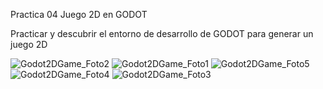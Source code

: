 Practica 04 Juego 2D en GODOT

Practicar y descubrir el entorno de desarrollo de GODOT para generar un juego 2D

![Godot2DGame_Foto2](https://github.com/user-attachments/assets/1e8a92a4-57a5-4c25-b22f-d47529caa7c4)
![Godot2DGame_Foto1](https://github.com/user-attachments/assets/584bb14d-8b6e-4870-831a-3f36de9e2dae)
![Godot2DGame_Foto5](https://github.com/user-attachments/assets/b4af0a55-2279-447a-9796-2327255be0fa)
![Godot2DGame_Foto4](https://github.com/user-attachments/assets/31c0c45f-4dee-4b86-8cbe-122de1d9439c)
![Godot2DGame_Foto3](https://github.com/user-attachments/assets/96710523-2a21-45ad-8c18-a311779f016c)

